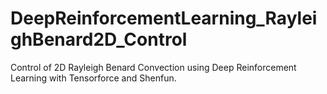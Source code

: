 # DeepReinforcementLearning_RayleighBenard2D_Control
Control of 2D Rayleigh Benard Convection using Deep Reinforcement Learning with Tensorforce and Shenfun.

